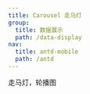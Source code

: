 ```yaml
---
title: Carousel 走马灯
group:
  title: 数据展示
  path: /data-display
nav:
  title: antd-mobile
  path: /antd
---
```


走马灯，轮播图

<code src="./demos/basic-dynamic.tsx" />

<code src="./demos/basic-space.tsx" />

<code src="./demos/lottery.tsx" />

<code src="./demos/vertical.tsx" />

<code src="./demos/basic.tsx" />

<API/>

